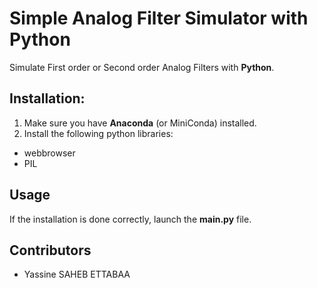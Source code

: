 # Simple Analog Filter Simulator with Python
Simulate First order or Second order Analog Filters with **Python**.

## Installation:
1. Make sure you have **Anaconda** (or MiniConda) installed. 
1. Install the following python libraries:
  * webbrowser
  * PIL
  
## Usage
If the installation is done correctly, launch the **main.py** file.

## Contributors
* Yassine SAHEB ETTABAA
